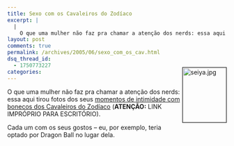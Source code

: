 ```yaml
---
title: Sexo com os Cavaleiros do Zodíaco
excerpt: |
  |
    O que uma mulher não faz pra chamar a atenção dos nerds: essa aqui tirou fotos dos seus momentos de intimidade com bonecos dos Cavaleiros do Zodíaco (ATENÇÃO: LINK IMPRÓPRIO PARA ESCRITÓRIO). Cada um com os seus gostos - eu,...
layout: post
comments: true
permalink: /archives/2005/06/sexo_com_os_cav.html
dsq_thread_id:
  - 1750773227
categories:
---
```

<img title="seiya.jpg" src="//chester.me/archives/img/seiya.jpg" width="100" height="126" align="right" border="1" style="position:relative; top:-48px; margin-left:4px;" />O que uma mulher não faz pra chamar a atenção dos nerds: essa aqui tirou fotos dos seus <a target="blank" href="http://www2.3wisp.com/asian/dedadanet/311.htm">momentos de intimidade com bonecos dos Cavaleiros do Zodíaco</a> (**ATENÇÃO:** LINK IMPRÓPRIO PARA ESCRITÓRIO).

Cada um com os seus gostos &#8211; eu, por exemplo, teria optado por Dragon Ball no lugar dela.
